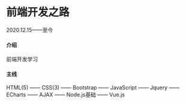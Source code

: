 # 前端开发之路
2020.12.15——至今

#### 介绍
前端开发学习

#### 主线
HTML(5) —— CSS(3)  —— Bootstrap —— JavaScript —— Jquery —— ECharts —— AJAX  —— Node.js基础 —— Vue.js
